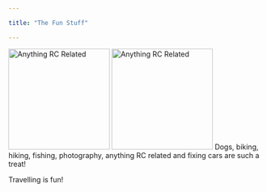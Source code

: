 ```yaml
---

title: "The Fun Stuff"

---
```


<img src="../website/images/LeMansComp01.jpg" alt="Anything RC Related" width="200" />  <img src="/website/images/LeMansComp01.jpg" alt="Anything RC Related" width="200" />
Dogs, biking, hiking, fishing, photography, anything RC related and fixing cars are such a treat!  

Travelling is fun!

